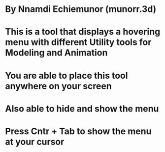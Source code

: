 # By Nnamdi Echiemunor (munorr.3d)

# This is a tool that displays a hovering menu with different Utility tools for Modeling and Animation 
# You are able to place this tool anywhere on your screen
# Also able to hide and show the menu
# Press Cntr + Tab to show the menu at your cursor
